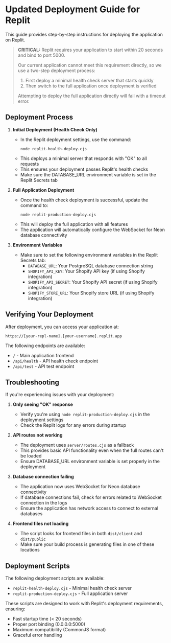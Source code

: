 # Updated Deployment Guide for Replit

This guide provides step-by-step instructions for deploying the application on Replit. 

> **CRITICAL:** Replit requires your application to start within 20 seconds and bind to port 5000. 
> 
> Our current application cannot meet this requirement directly, so we use a two-step deployment process:
> 1. First deploy a minimal health check server that starts quickly
> 2. Then switch to the full application once deployment is verified
>
> Attempting to deploy the full application directly will fail with a timeout error.

## Deployment Process

1. **Initial Deployment (Health Check Only)**
   - In the Replit deployment settings, use the command:
     ```
     node replit-health-deploy.cjs
     ```
   - This deploys a minimal server that responds with "OK" to all requests
   - This ensures your deployment passes Replit's health checks
   - Make sure the DATABASE_URL environment variable is set in the Replit Secrets tab

2. **Full Application Deployment**
   - Once the health check deployment is successful, update the command to:
     ```
     node replit-production-deploy.cjs
     ```
   - This will deploy the full application with all features
   - The application will automatically configure the WebSocket for Neon database connectivity

3. **Environment Variables**
   - Make sure to set the following environment variables in the Replit Secrets tab:
     - `DATABASE_URL`: Your PostgreSQL database connection string
     - `SHOPIFY_API_KEY`: Your Shopify API key (if using Shopify integration)
     - `SHOPIFY_API_SECRET`: Your Shopify API secret (if using Shopify integration)
     - `SHOPIFY_STORE_URL`: Your Shopify store URL (if using Shopify integration)

## Verifying Your Deployment

After deployment, you can access your application at:
```
https://[your-repl-name].[your-username].replit.app
```

The following endpoints are available:
- `/` - Main application frontend
- `/api/health` - API health check endpoint
- `/api/test` - API test endpoint

## Troubleshooting

If you're experiencing issues with your deployment:

1. **Only seeing "OK" response**
   - Verify you're using `node replit-production-deploy.cjs` in the deployment settings
   - Check the Replit logs for any errors during startup

2. **API routes not working**
   - The deployment uses `server/routes.cjs` as a fallback
   - This provides basic API functionality even when the full routes can't be loaded
   - Ensure DATABASE_URL environment variable is set properly in the deployment

3. **Database connection failing**
   - The application now uses WebSocket for Neon database connectivity
   - If database connections fail, check for errors related to WebSocket connection in the logs
   - Ensure the application has network access to connect to external databases

4. **Frontend files not loading**
   - The script looks for frontend files in both `dist/client` and `dist/public`
   - Make sure your build process is generating files in one of these locations

## Deployment Scripts

The following deployment scripts are available:

- `replit-health-deploy.cjs` - Minimal health check server
- `replit-production-deploy.cjs` - Full application server

These scripts are designed to work with Replit's deployment requirements, ensuring:
- Fast startup time (< 20 seconds)
- Proper port binding (0.0.0.0:5000)
- Maximum compatibility (CommonJS format)
- Graceful error handling